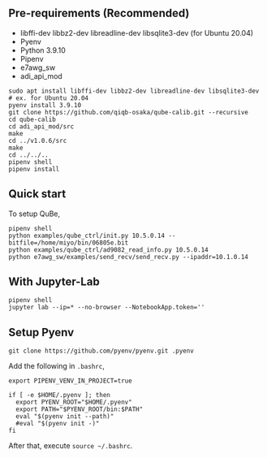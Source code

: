 ## Pre-requirements (Recommended)

- libffi-dev libbz2-dev libreadline-dev libsqlite3-dev (for Ubuntu 20.04)
- Pyenv
- Python 3.9.10
- Pipenv
- e7awg_sw
- adi_api_mod

```
sudo apt install libffi-dev libbz2-dev libreadline-dev libsqlite3-dev # ex. for Ubuntu 20.04
pyenv install 3.9.10
git clone https://github.com/qiqb-osaka/qube-calib.git --recursive
cd qube-calib
cd adi_api_mod/src
make
cd ../v1.0.6/src
make
cd ../../..
pipenv shell
pipenv install
```

## Quick start

To setup QuBe,

```
pipenv shell
python examples/qube_ctrl/init.py 10.5.0.14 --bitfile=/home/miyo/bin/06805e.bit
python examples/qube_ctrl/ad9082_read_info.py 10.5.0.14 
python e7awg_sw/examples/send_recv/send_recv.py --ipaddr=10.1.0.14 
```

## With Jupyter-Lab

```
pipenv shell
jupyter lab --ip=* --no-browser --NotebookApp.token='' 
```


## Setup Pyenv

```
git clone https://github.com/pyenv/pyenv.git .pyenv
```

Add the following in `.bashrc`,

```
export PIPENV_VENV_IN_PROJECT=true

if [ -e $HOME/.pyenv ]; then
  export PYENV_ROOT="$HOME/.pyenv"
  export PATH="$PYENV_ROOT/bin:$PATH"
  eval "$(pyenv init --path)"
  #eval "$(pyenv init -)"
fi
```

After that, execute `source ~/.bashrc`.
